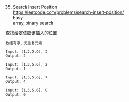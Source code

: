 35. Search Insert Position  
https://leetcode.com/problems/search-insert-position/  
Easy  
array, binary search  

查找给定值应该插入的位置


```
数组有序、无重复元素

Input: [1,3,5,6], 5
Output: 2

Input: [1,3,5,6], 2
Output: 1

Input: [1,3,5,6], 7
Output: 4

Input: [1,3,5,6], 0
Output: 0
```